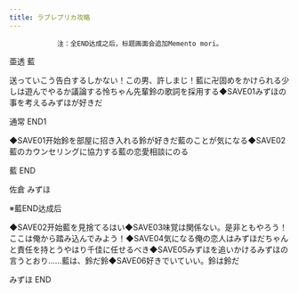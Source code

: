 ```yaml
---
title: ラブレプリカ攻略
---
```


                注：全END达成之后，标题画面会追加Memento mori。

亜透 藍

送っていこう告白するしかない！この男、許しまじ！藍に卍固めをかけられる少しは遊んでやるか議論する怜ちゃん先輩鈴の歌詞を採用する◆SAVE01みずほの事を考えるみずほが好きだ

通常 END1

◆SAVE01开始鈴を部屋に招き入れる鈴が好きだ藍のことが気になる◆SAVE02藍のカウンセリングに協力する藍の恋愛相談にのる

藍 END

佐倉 みずほ

※藍END达成后

◆SAVE02开始藍を見捨てるはい◆SAVE03味覚は関係ない。是非ともやろう！ここは俺から踏み込んでみよう！◆SAVE04気になる俺の恋人はみずほだちゃんと責任を持とうやはり千佳に任せるべき◆SAVE05みずほを追いかけるみずほの言うとおり……藍は、鈴だ鈴◆SAVE06好きでいていい。鈴は鈴だ

みずほ END


              
